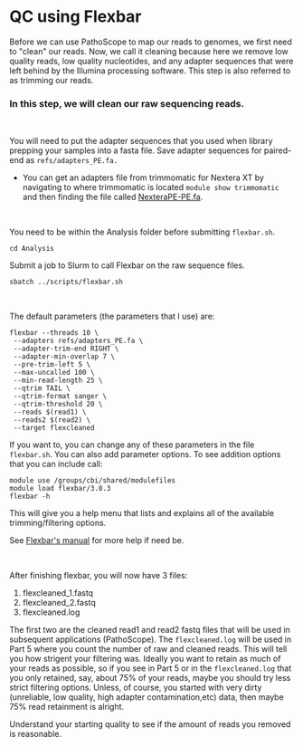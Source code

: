 # QC using Flexbar

Before we can use PathoScope to map our reads to genomes, we first need to "clean" our reads. Now, we call it cleaning because here we remove low quality reads, low quality nucleotides, and any adapter sequences that were left behind by the Illumina processing software. This step is also referred to as trimming our reads.

### __In this step, we will clean our raw sequencing reads.__
<br />

You will need to put the adapter sequences that you used when library prepping your samples into a fasta file. Save adapter sequences for paired-end as `refs/adapters_PE.fa.`

* You can get an adapters file from trimmomatic for Nextera XT by navigating to where trimmomatic is located `module show trimmomatic` and then finding the file called [NexteraPE-PE.fa](NexteraPE-PE.fa).

<br />

You need to be within the Analysis folder before submitting `flexbar.sh`. 
```
cd Analysis
```

Submit a job to Slurm to call Flexbar on the raw sequence files.
```
sbatch ../scripts/flexbar.sh
```

<br />

The default parameters (the parameters that I use) are:

```
flexbar --threads 10 \
 --adapters refs/adapters_PE.fa \
 --adapter-trim-end RIGHT \
 --adapter-min-overlap 7 \
 --pre-trim-left 5 \
 --max-uncalled 100 \
 --min-read-length 25 \
 --qtrim TAIL \
 --qtrim-format sanger \
 --qtrim-threshold 20 \
 --reads $(read1) \
 --reads2 $(read2) \
 --target flexcleaned
 ```

 If you want to, you can change any of these parameters in the file `flexbar.sh`. You can also add parameter options. To see addition options that you can include call:
 
 ```
 module use /groups/cbi/shared/modulefiles
 module load flexbar/3.0.3
 flexbar -h
 ```
 This will give you a help menu that lists and explains all of the available trimming/filtering options. 


 See [Flexbar's manual](https://github.com/seqan/flexbar/wiki/Manual) for more help if need be.

<br />

 After finishing flexbar, you will now have 3 files:
 1. flexcleaned_1.fastq
 2. flexcleaned_2.fastq
 3. flexcleaned.log

 The first two are the cleaned read1 and read2 fastq files that will be used in subsequent applications (PathoScope). The `flexcleaned.log` will be used in Part 5 where you count the number of raw and cleaned reads. This will tell you how strigent your filtering was. Ideally you want to retain as much of your reads as possible, so if you see in Part 5 or in the `flexcleaned.log` that you only retained, say, about 75% of your reads, maybe you should try less strict filtering options. Unless, of course, you started with very dirty (unreliable, low quality, high adapter contamination,etc) data, then maybe 75% read retainment is alright.

 Understand your starting quality to see if the amount of reads you removed is reasonable.

